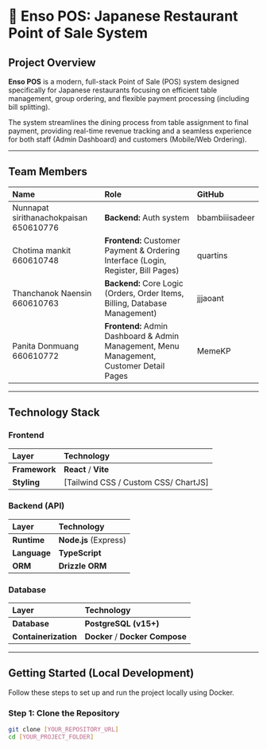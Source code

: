 # 🍜 Enso POS: Japanese Restaurant Point of Sale System



## Project Overview

**Enso POS** is a modern, full-stack Point of Sale (POS) system designed specifically for Japanese restaurants focusing on efficient table management, group ordering, and flexible payment processing (including bill splitting).

The system streamlines the dining process from table assignment to final payment, providing real-time revenue tracking and a seamless experience for both staff (Admin Dashboard) and customers (Mobile/Web Ordering).

---

## Team Members

| Name | Role | GitHub |
| :--- | :--- | :--- |
| Nunnapat sirithanachokpaisan 650610776 | **Backend:** Auth system | bbambiiisadeer |
| Chotima mankit 660610748 | **Frontend:** Customer Payment & Ordering Interface (Login, Register, Bill Pages) | quartins |
| Thanchanok Naensin 660610763 | **Backend:** Core Logic (Orders, Order Items, Billing, Database Management) | jjjaoant |
| Panita Donmuang 660610772 | **Frontend:** Admin Dashboard & Admin Management, Menu Management, Customer Detail Pages | MemeKP |

---

## Technology Stack
### Frontend
| Layer | Technology |
| :--- | :--- |
| **Framework** | **React** / **Vite**
| **Styling** | [Tailwind CSS / Custom CSS/ ChartJS] 

### Backend (API)
| Layer | Technology | 
| :--- | :--- |
| **Runtime** | **Node.js** (Express)
| **Language** | **TypeScript**
| **ORM** | **Drizzle ORM** 

### Database
| Layer | Technology | 
| :--- | :--- |
| **Database** | **PostgreSQL (v15+)** 
| **Containerization** | **Docker** / **Docker Compose** 

---

## Getting Started (Local Development)

Follow these steps to set up and run the project locally using Docker.

### Step 1: Clone the Repository

```bash
git clone [YOUR_REPOSITORY_URL]
cd [YOUR_PROJECT_FOLDER]

